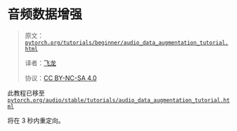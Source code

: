 # 音频数据增强

> 原文：[`pytorch.org/tutorials/beginner/audio_data_augmentation_tutorial.html`](https://pytorch.org/tutorials/beginner/audio_data_augmentation_tutorial.html)
>
> 译者：[飞龙](https://github.com/wizardforcel)
>
> 协议：[CC BY-NC-SA 4.0](http://creativecommons.org/licenses/by-nc-sa/4.0/)

此教程已移至[`pytorch.org/audio/stable/tutorials/audio_data_augmentation_tutorial.html`](https://pytorch.org/audio/stable/tutorials/audio_data_augmentation_tutorial.html)

将在 3 秒内重定向。
